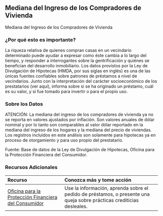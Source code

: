 ## Mediana del Ingreso de los Compradores de Vivienda
Mediana del Ingreso de los Compradores de Vivienda

### ¿Por qué esto es importante?
La riqueza relativa de quienes compran casas en un vecindario determinado puede ayudar a expresar como éste cambia a lo largo del tiempo, y responder a interrogantes sobre la gentrificación y quiénes se benefician del desarrollo inmobiliario. Los datos provistos por la Ley de Divulgación de Hipotecas (HMDA, por sus siglas en inglés) es una de las únicas fuentes confiables sobre patrones de préstamos a nivel de vecindarios. Junto con la interpretación del carácter socioeconómico de los prestatarios (ver aquí), informa sobre si se ha originado un préstamo, cuál es su valor, y si fue tomado para invertir o para el propio uso. 

### Sobre los Datos
ATENCIÓN: La mediana del ingreso de los compradores de vivienda ya no se reporta en valores ajustados por inflación. Son valores anuales de dólar nominal y por lo tanto son comparables al valor dólar reportado en la mediana del ingreso de los hogares y la mediana del precio de viviendas. Los registros incluidos en este análisis son solamente para hipotecas ya en proceso de otorgamiento y para uso propio del prestatario. 

Fuente: Base de datos de la Ley de Divulgación de Hipotecas, Oficina para la Protección Financiera del Consumidor. 
### Recursos Adicionales

|Recurso | Conozca más y tome acción |
|:--- | :--- |
|[Oficina para la Protección Financiera del Consumidor](https://www.consumerfinance.gov/es/) | Use la información, aprenda sobre el pedido de préstamos, o presente una queja sobre prácticas crediticias desleales. |
